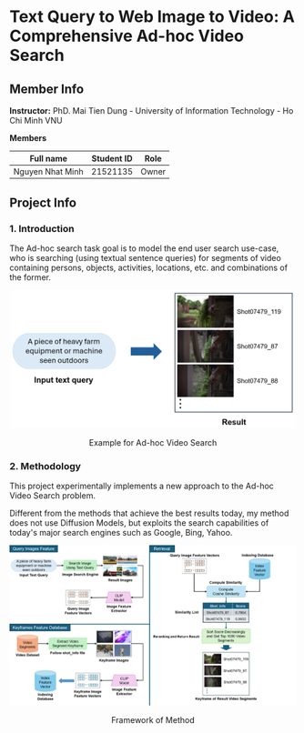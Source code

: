 # Text Query to Web Image to Video: A Comprehensive Ad-hoc Video Search
## Member Info 
**Instructor:** PhD. Mai Tien Dung - University of Information Technology - Ho Chi Minh VNU

**Members**

|     Full name     | Student ID |  Role  |
| :---------------: | :--------: |  :---: |
| Nguyen Nhat Minh  | 21521135   |  Owner |
## Project Info
### 1. Introduction
The Ad-hoc search task goal is to model the end user search use-case, who is searching (using textual sentence queries) for segments of video containing persons, objects, activities, locations, etc. and combinations of the former.  

<p align="center">
  <img src="images/MinhHoaAVS.png" width="500" alt="Example for Ad-hoc Video Search">
</p>
<div style="text-align: center;">
  Example for Ad-hoc Video Search
</div>

### 2. Methodology
This project experimentally implements a new approach to the Ad-hoc Video Search problem. 

Different from the methods that achieve the best results today, my method does not use Diffusion Models, but exploits the search capabilities of today's major search engines such as Google, Bing, Yahoo.

<p align="center">
  <img src="images/Framework.png" width="900" alt="Framework of Method">
</p>

<div style="text-align: center;">
  Framework of Method
</div>